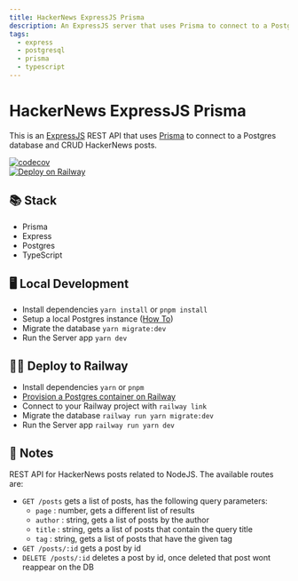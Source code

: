 ```yaml
---
title: HackerNews ExpressJS Prisma
description: An ExpressJS server that uses Prisma to connect to a PostgreSQL database
tags:
  - express
  - postgresql
  - prisma
  - typescript
---
```


# HackerNews ExpressJS Prisma

This is an [ExpressJS](https://expressjs.com/) REST API that uses [Prisma](https://www.prisma.io/) to connect to a Postgres database and CRUD HackerNews posts.

[![codecov](https://codecov.io/gh/MatiasAgelvis/expressjs-prisma/branch/main/graph/badge.svg?token=7OESZNZ04T)](https://codecov.io/gh/MatiasAgelvis/expressjs-prisma)  
[![Deploy on Railway](https://railway.app/button.svg)](https://railway.app/new/template/LqCw_O)

## 📚 Stack

- Prisma
- Express
- Postgres
- TypeScript

## 🖥 Local Development

- Install dependencies `yarn install` or `pnpm install`
- Setup a local Postgres instance ([How To](https://www.prisma.io/dataguide/postgresql/setting-up-a-local-postgresql-database))
- Migrate the database `yarn migrate:dev`
- Run the Server app `yarn dev`


## 💁‍♀️ Deploy to Railway

- Install dependencies `yarn` or `pnpm`
- [Provision a Postgres container on Railway](https://dev.new)
- Connect to your Railway project with `railway link`
- Migrate the database `railway run yarn migrate:dev`
- Run the Server app `railway run yarn dev`

## 📝 Notes

REST API for HackerNews posts related to NodeJS. The available routes are:

- `GET /posts` gets a list of posts, has the following query parameters:
  - `page` : number, gets a different list of results
  - `author` : string, gets a list of posts by the author
  - `title` : string, gets a list of posts that contain the query title
  - `tag` : string, gets a list of posts that have the given tag
- `GET /posts/:id` gets a post by id
- `DELETE /posts/:id` deletes a post by id, once deleted that post wont reappear on the DB
